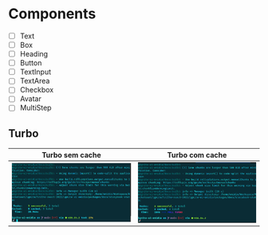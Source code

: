 # Components

- [ ] Text
- [ ] Box
- [ ] Heading
- [ ] Button
- [ ] TextInput
- [ ] TextArea
- [ ] Checkbox
- [ ] Avatar
- [ ] MultiStep

## Turbo

| Turbo sem cache                                      	| Turbo com cache                                      	|
|------------------------------------------------------	|------------------------------------------------------	|
| ![]( ./.github/img/turbo/turbo-build-sem-cache.png ) 	| ![]( ./.github/img/turbo/turbo-build-com-cache.png ) 	|